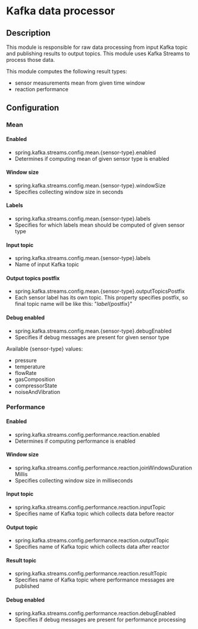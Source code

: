 # Kafka data processor

## Description

This module is responsible for raw data processing from input Kafka topic and publishing results to output topics.
This module uses Kafka Streams to process those data. 

This module computes the following result types:
* sensor measurements mean from given time window
* reaction performance

## Configuration

### Mean 

#### Enabled
* spring.kafka.streams.config.mean.{sensor-type}.enabled
* Determines if computing mean of given sensor type is enabled

#### Window size
* spring.kafka.streams.config.mean.{sensor-type}.windowSize
* Specifies collecting window size in seconds 

#### Labels
* spring.kafka.streams.config.mean.{sensor-type}.labels
* Specifies for which labels mean should be computed of given sensor type

#### Input topic
* spring.kafka.streams.config.mean.{sensor-type}.labels
* Name of input Kafka topic

#### Output topics postfix
* spring.kafka.streams.config.mean.{sensor-type}.outputTopicsPostfix
* Each sensor label has its own topic. This property specifies postfix, so final topic name will be like this: "${label}${postfix}"

#### Debug enabled
* spring.kafka.streams.config.mean.{sensor-type}.debugEnabled
* Specifies if debug messages are present for given sensor type

Available {sensor-type} values:
* pressure
* temperature
* flowRate
* gasComposition
* compressorState
* noiseAndVibration

### Performance

#### Enabled
* spring.kafka.streams.config.performance.reaction.enabled
* Determines if computing performance is enabled

#### Window size
* spring.kafka.streams.config.performance.reaction.joinWindowsDurationMillis
* Specifies collecting window size in milliseconds 

#### Input topic
* spring.kafka.streams.config.performance.reaction.inputTopic
* Specifies name of Kafka topic which collects data before reactor

#### Output topic
* spring.kafka.streams.config.performance.reaction.outputTopic
* Specifies name of Kafka topic which collects data after reactor

#### Result topic
* spring.kafka.streams.config.performance.reaction.resultTopic
* Specifies name of Kafka topic where performance messages are published

#### Debug enabled
* spring.kafka.streams.config.performance.reaction.debugEnabled
* Specifies if debug messages are present for performance processing

